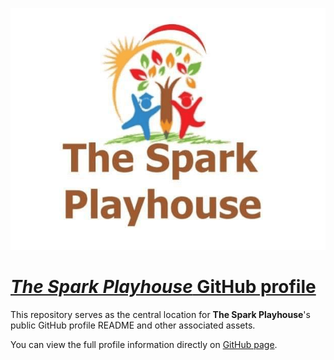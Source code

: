 ![](./about.png)

# [_The Spark Playhouse_ GitHub profile](https://github.com/thesparkplayhouse/.github/)

This repository serves as the central location for **The Spark Playhouse**'s public GitHub profile README and other associated assets.

You can view the full profile information directly on [GitHub page](https://github.com/thesparkplayhouse).
